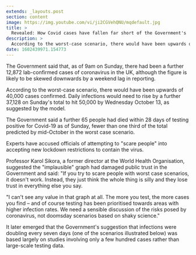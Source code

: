 ```yaml
--- 
extends: _layouts.post 
section: content 
image: https://img.youtube.com/vi/ji2CGVehQNU/mqdefault.jpg 
title: > 
  Revealed: How Covid cases have fallen far short of the Government's 'doomsday graph' 
description: > 
  According to the worst-case scenario, there would have been upwards of 40,000 cases confirmed.Daily infections would need to rise by a further 37,128 on Sunday's total to hit 50,000 by Wednesday October 13, as suggested by the model.Instead, they just think the whole thing is silly and they lose trust in everything else you say.The more you test, the more cases you find – and of course testing has been prioritised towards areas with higher infection rates.We need a sensible discussion of the risks posed by coronavirus, not doomsday scenarios based on shaky science." 
date: 1602439971.154773 
--- 
```

The Government said that, as of 9am on Sunday, there had been a further 12,872 lab-confirmed cases of coronavirus in the UK, although the figure is likely to be skewed downwards by a weekend lag in reporting.

According to the worst-case scenario, there would have been upwards of 40,000 cases confirmed. Daily infections would need to rise by a further 37,128 on Sunday's total to hit 50,000 by Wednesday October 13, as suggested by the model.

The Government said a further 65 people had died within 28 days of testing positive for Covid-19 as of Sunday, fewer than one third of the total predicted by mid-October in the worst case scenario.

Experts have accused officials of attempting to "scare people" into accepting new lockdown restrictions to contain the virus.

Professor Karol Sikora, a former director at the World Health Organisation, suggested the "implausible" graph had damaged public trust in the Government and said: "If you try to scare people with worst case scenarios, it doesn't work. Instead, they just think the whole thing is silly and they lose trust in everything else you say.

"I can't see any value in that graph at all. The more you test, the more cases you find – and of course testing has been prioritised towards areas with higher infection rates. We need a sensible discussion of the risks posed by coronavirus, not doomsday scenarios based on shaky science."

It later emerged that the Government's suggestion that infections were doubling every seven days (one of the scenarios illustrated below) was based largely on studies involving only a few hundred cases rather than large-scale testing data.